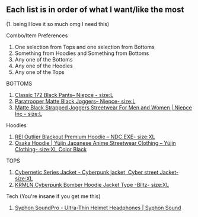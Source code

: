 ## Each list is in order of what I want/like the most 
(1. being I love it so much omg I need this)

Combo/Item Preferences
1. One selection from Tops and one selection from Bottoms
2. Something from Hoodies and Something from Bottoms
3. Any one of the Bottoms
4. Any one of the Hoodies
5. Any one of the Tops

BOTTOMS
1. [Classic 172 Black Pants– Niepce - size:L](https://niepceinc.com/collections/bottoms/products/ap-p172)
2. [Paratrooper Matte Black Joggers– Niepce- size:L](https://niepceinc.com/products/ib-p171?variant=43277304955105)
3. [Matte Black Strapped Joggers Streetwear For Men and Women | Niepce Inc - size:L](https://niepceinc.com/products/matte-black-strapped-joggers?variant=28630904242228)

Hoodies
1. [REI Outlier Blackout Premium Hoodie – NDC.EXE- size:XL](https://ndcexe.com/products/outlaw-blackout-hoodie)
2. [Osaka Hoodie | Yūjin Japanese Anime Streetwear Clothing – Yūjin Clothing- size:XL Color Black](https://yujinclothing.com/collections/hoodies/products/osaka-hoodie)

TOPS
1. [Cybernetic Series Jacket - Cyberpunk jacket, Cyber street Jacket- size:XL](https://www.etsy.com/listing/1823082385/techwear-jacket-cybernetic-series-jacket?click_key=7e2c39f53ea3d8ec92f8adb3f0867e3050c99918%3A1823082385&click_sum=49579da6&ref=shop_home_recs_19&frs=1&cns=1)
2. [KRMLN Cyberpunk Bomber Hoodie Jacket Type -Blitz- size:XL](https://www.etsy.com/listing/1261922572/krmln-cyberpunk-bomber-hoodie-jacket?click_key=5888466a49c7557bbaa31b86d2bece8af46521fc%3A1261922572&click_sum=de7cc182&ga_order=most_relevant&ga_search_type=all&ga_view_type=gallery&ga_search_query=techware+jacket&ref=search_grid-24267-2-29&frs=1&cns=1&content_source=29a17e4f0c519b62b04fc2f9c014ade0c9a1ff63%253A1261922572&search_preloaded_img=1)

Tech (You're insane if you get me this)
1. [Syphon SoundPro - Ultra-Thin Helmet Headphones | Syphon Sound](https://syphonsound.com/products/soundpro)
